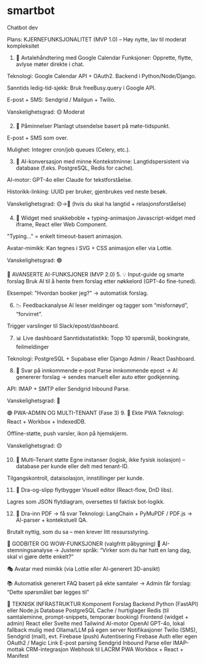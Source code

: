# smartbot
Chatbot dev

Plans:
KJERNEFUNKSJONALITET (MVP 1.0) – Høy nytte, lav til moderat kompleksitet
1. 📅 Avtalehåndtering med Google Calendar
Funksjoner: Opprette, flytte, avlyse møter direkte i chat.

Teknologi: Google Calendar API + OAuth2. Backend i Python/Node/Django.

Sanntids ledig-tid-sjekk: Bruk freeBusy.query i Google API.

E-post + SMS: Sendgrid / Mailgun + Twilio.

Vanskelighetsgrad: 🟡 Moderat

2. 🔔 Påminnelser
Planlagt utsendelse basert på møte-tidspunkt.

E-post + SMS som over.

Mulighet: Integrer cron/job queues (Celery, etc.).

3. 🧠 AI-konversasjon med minne
Kontekstminne: Langtidspersistent via database (f.eks. PostgreSQL, Redis for cache).

AI-motor: GPT-4o eller Claude for tekstforståelse.

Historikk-linking: UUID per bruker, gjenbrukes ved neste besøk.

Vanskelighetsgrad: 🟡→🔴 (hvis du skal ha langtid + relasjonsforståelse)

4. 💬 Widget med snakkeboble + typing-animasjon
Javascript-widget med iframe, React eller Web Component.

"Typing..." = enkelt timeout-basert animasjon.

Avatar-mimikk: Kan tegnes i SVG + CSS animasjon eller via Lottie.

Vanskelighetsgrad: 🟢

🔷 AVANSERTE AI-FUNKSJONER (MVP 2.0)
5. 💡 Input-guide og smarte forslag
Bruk AI til å hente frem forslag etter nøkkelord (GPT-4o fine-tuned).

Eksempel: "Hvordan booker jeg?" → automatisk forslag.

6. 📉 Feedbackanalyse
AI leser meldinger og tagger som “misfornøyd”, “forvirret”.

Trigger varslinger til Slack/epost/dashboard.

7. 📊 Live dashboard
Sanntidsstatistikk: Topp 10 spørsmål, bookingrate, feilmeldinger

Teknologi: PostgreSQL + Supabase eller Django Admin / React Dashboard.

8. 🤖 Svar på innkommende e-post
Parse innkommende epost → AI genererer forslag → sendes manuelt eller auto etter godkjenning.

API: IMAP + SMTP eller Sendgrid Inbound Parse.

Vanskelighetsgrad: 🔴

🟣 PWA-ADMIN OG MULTI-TENANT (Fase 3)
9. 🧱 Ekte PWA
Teknologi: React + Workbox + IndexedDB.

Offline-støtte, push varsler, ikon på hjemskjerm.

Vanskelighetsgrad: 🟡

10. 🏢 Multi-Tenant støtte
Egne instanser (logisk, ikke fysisk isolasjon) – database per kunde eller delt med tenant-ID.

Tilgangskontroll, dataisolasjon, innstillinger per kunde.

11. 🧮 Dra-og-slipp flytbygger
Visuell editor (React-flow, DnD libs).

Lagres som JSON flytdiagram, oversettes til faktisk bot-logikk.

12. 📁 Dra-inn PDF → få svar
Teknologi: LangChain + PyMuPDF / PDF.js → AI-parser + kontekstuell QA.

Brutalt nyttig, som du sa – men krever litt ressursstyring.

🔸 GODBITER OG WOW-FUNKSJONER (valgfritt påbygning)
💬 AI-stemningsanalyse → Justerer språk: “Virker som du har hatt en lang dag, skal vi gjøre dette enkelt?”

🎭 Avatar med mimikk (via Lottie eller AI-generert 3D-ansikt)

📚 Automatisk generert FAQ basert på ekte samtaler → Admin får forslag: “Dette spørsmålet bør legges til”

🧱 TEKNISK INFRASTRUKTUR
Komponent	Forslag
Backend	Python (FastAPI) eller Node.js
Database	PostgreSQL
Cache / hurtiglager	Redis (til samtaleminne, prompt-snippets, temporær booking)
Frontend (widget + admin)	React eller Svelte med Tailwind
AI-motor	OpenAI GPT-4o, lokal fallback mulig med Ollama/LLM på egen server
Notifikasjoner	Twilio (SMS), Sendgrid (mail), evt. Firebase (push)
Autentisering	Firebase Auth eller egen OAuth2 / Magic Link
E-post parsing	Sendgrid Inbound Parse eller IMAP-mottak
CRM-integrasjon	Webhook til LACRM
PWA	Workbox + React + Manifest

